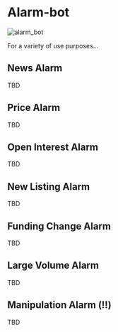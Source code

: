 # Alarm-bot
![alarm_bot](https://www.coindesk.com/resizer/ZqJpLYI3dX-oLhRxWSmtbRyzvrg=/arc-photo-coindesk/arc2-prod/public/6G47JUQ5XVA2NHXPDNOLNJEHWE.jpeg)

For a variety of use purposes...

## News Alarm
TBD

## Price Alarm
TBD

## Open Interest Alarm
TBD

## New Listing Alarm
TBD

## Funding Change Alarm
TBD

## Large Volume Alarm
TBD

## Manipulation Alarm (‼️)
TBD
